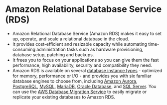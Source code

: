 # Amazon Relational Database Service (RDS)
- Amazon Relational Database Service (Amazon RDS) makes it easy to set up, operate, and scale a relational database in the cloud.
- It provides cost-efficient and resizable capacity while automating time-consuming administration tasks such as hardware provisioning, database setup, patching and backups.
- It frees you to focus on your applications so you can give them the fast performance, high availability, security and compatibility they need.
- Amazon RDS is available on several [database instance types](https://aws.amazon.com/rds/instance-types/) - optimized for memory, performance or I/O - and provides you with six familiar database engines to choose from, including [Amazon Aurora](https://aws.amazon.com/rds/aurora/), [PostgreSQL](https://aws.amazon.com/rds/postgresql/), [MySQL](https://aws.amazon.com/rds/mysql/), [MariaDB](https://aws.amazon.com/rds/mariadb/), [Oracle Database](https://aws.amazon.com/rds/oracle/), and [SQL Server](https://aws.amazon.com/rds/sqlserver/). You can use the [AWS Database Migration Service](https://aws.amazon.com/dms/) to easily migrate or replicate your existing databases to Amazon RDS.